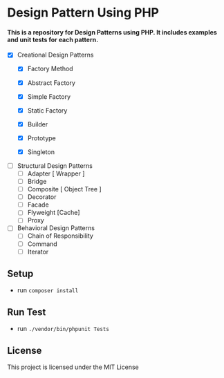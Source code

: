 # Design Pattern Using PHP
#### This is a repository for Design Patterns using PHP. It includes examples and unit tests for each pattern.


- [x] Creational Design Patterns
   - [x] Factory Method 
   - [x] Abstract Factory
   - [x] Simple Factory
   - [x] Static Factory
   - [x] Builder
   - [x] Prototype
   - [x] Singleton


- [ ] Structural Design Patterns
   - [ ] Adapter [ Wrapper ]   
   - [ ] Bridge
   - [ ] Composite [ Object Tree ]
   - [ ] Decorator
   - [ ] Facade
   - [ ] Flyweight [Cache]
   - [ ] Proxy

- [ ] Behavioral Design Patterns
   - [ ] Chain of Responsibility
   - [ ] Command
   - [ ] Iterator

## Setup
- run `composer install`
## Run Test
- run `./vendor/bin/phpunit Tests`

## License
This project is licensed under the MIT License